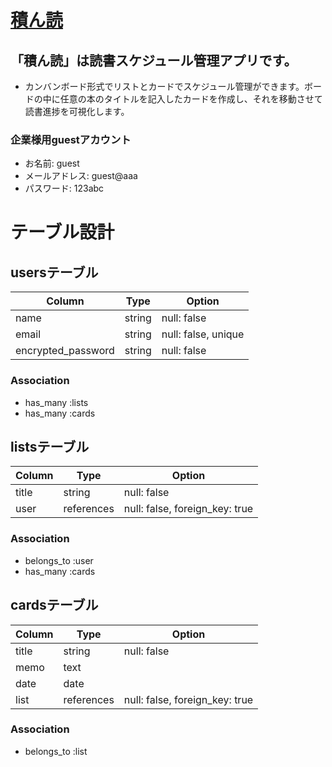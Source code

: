 # [積ん読](https://tsundoku32509.herokuapp.com/users/sign_in)

## 「積ん読」は読書スケジュール管理アプリです。

- カンバンボード形式でリストとカードでスケジュール管理ができます。ボードの中に任意の本のタイトルを記入したカードを作成し、それを移動させて読書進捗を可視化します。
### 企業様用guestアカウント
- お名前: guest
- メールアドレス: guest@aaa
- パスワード: 123abc


# テーブル設計

## usersテーブル
| Column             | Type     | Option              |
| ------------------ | -------- | ------------------- |
| name               | string   | null: false         |
| email              | string   | null: false, unique |
| encrypted_password | string   | null: false         |

### Association
- has_many :lists
- has_many :cards

## listsテーブル
| Column           | Type       | Option                         |
| ---------------- | ---------- | ------------------------------ |
| title            | string     | null: false                    |
| user             | references | null: false, foreign_key: true |

### Association
- belongs_to :user
- has_many :cards

## cardsテーブル
| Column           | Type       | Option                         |
| ---------------- | ---------- | ------------------------------ |
| title            | string     | null: false                    |
| memo             | text       |                                |
| date             | date       |                                |
| list             | references | null: false, foreign_key: true |

### Association
- belongs_to :list
